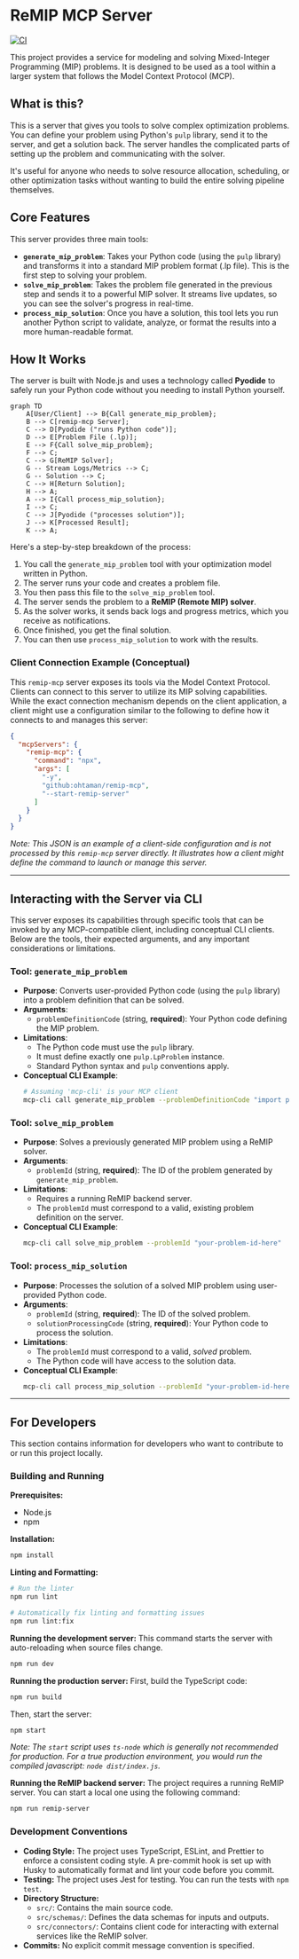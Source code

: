 # ReMIP MCP Server

[![CI](https://github.com/ohtamans/remip-mcp2/actions/workflows/ci.yml/badge.svg)](https://github.com/ohtamans/remip-mcp2/actions/workflows/ci.yml)

This project provides a service for modeling and solving Mixed-Integer Programming (MIP) problems. It is designed to be used as a tool within a larger system that follows the Model Context Protocol (MCP).

## What is this?

This is a server that gives you tools to solve complex optimization problems. You can define your problem using Python's `pulp` library, send it to the server, and get a solution back. The server handles the complicated parts of setting up the problem and communicating with the solver.

It's useful for anyone who needs to solve resource allocation, scheduling, or other optimization tasks without wanting to build the entire solving pipeline themselves.

## Core Features

This server provides three main tools:

*   **`generate_mip_problem`**: Takes your Python code (using the `pulp` library) and transforms it into a standard MIP problem format (.lp file). This is the first step to solving your problem.
*   **`solve_mip_problem`**: Takes the problem file generated in the previous step and sends it to a powerful MIP solver. It streams live updates, so you can see the solver's progress in real-time.
*   **`process_mip_solution`**: Once you have a solution, this tool lets you run another Python script to validate, analyze, or format the results into a more human-readable format.

## How It Works

The server is built with Node.js and uses a technology called **Pyodide** to safely run your Python code without you needing to install Python yourself.

```mermaid
graph TD
    A[User/Client] --> B{Call generate_mip_problem};
    B --> C[remip-mcp Server];
    C --> D[Pyodide ("runs Python code")];
    D --> E[Problem File (.lp)];
    E --> F{Call solve_mip_problem};
    F --> C;
    C --> G[ReMIP Solver];
    G -- Stream Logs/Metrics --> C;
    G -- Solution --> C;
    C --> H[Return Solution];
    H --> A;
    A --> I{Call process_mip_solution};
    I --> C;
    C --> J[Pyodide ("processes solution")];
    J --> K[Processed Result];
    K --> A;
```

Here's a step-by-step breakdown of the process:

1.  You call the `generate_mip_problem` tool with your optimization model written in Python.
2.  The server runs your code and creates a problem file.
3.  You then pass this file to the `solve_mip_problem` tool.
4.  The server sends the problem to a **ReMIP (Remote MIP) solver**.
5.  As the solver works, it sends back logs and progress metrics, which you receive as notifications.
6.  Once finished, you get the final solution.
7.  You can then use `process_mip_solution` to work with the results.

### Client Connection Example (Conceptual)

This `remip-mcp` server exposes its tools via the Model Context Protocol. Clients can connect to this server to utilize its MIP solving capabilities. While the exact connection mechanism depends on the client application, a client might use a configuration similar to the following to define how it connects to and manages this server:

```json
{
  "mcpServers": {
    "remip-mcp": {
      "command": "npx",
      "args": [
        "-y",
        "github:ohtaman/remip-mcp",
        "--start-remip-server"
      ]
    }
  }
}
```

*Note: This JSON is an example of a client-side configuration and is not processed by this `remip-mcp` server directly. It illustrates how a client might define the command to launch or manage this server.*

---

## Interacting with the Server via CLI

This server exposes its capabilities through specific tools that can be invoked by any MCP-compatible client, including conceptual CLI clients. Below are the tools, their expected arguments, and any important considerations or limitations.

### Tool: `generate_mip_problem`

*   **Purpose**: Converts user-provided Python code (using the `pulp` library) into a problem definition that can be solved.
*   **Arguments**:
    *   `problemDefinitionCode` (string, **required**): Your Python code defining the MIP problem.
*   **Limitations**:
    *   The Python code must use the `pulp` library.
    *   It must define exactly one `pulp.LpProblem` instance.
    *   Standard Python syntax and `pulp` conventions apply.
*   **Conceptual CLI Example**:
    ```bash
    # Assuming 'mcp-cli' is your MCP client
    mcp-cli call generate_mip_problem --problemDefinitionCode "import pulp; prob = pulp.LpProblem('MyProblem', pulp.LpMaximize); x = pulp.LpVariable('x'); prob += x"
    ```

### Tool: `solve_mip_problem`

*   **Purpose**: Solves a previously generated MIP problem using a ReMIP solver.
*   **Arguments**:
    *   `problemId` (string, **required**): The ID of the problem generated by `generate_mip_problem`.
*   **Limitations**:
    *   Requires a running ReMIP backend server.
    *   The `problemId` must correspond to a valid, existing problem definition on the server.
*   **Conceptual CLI Example**:
    ```bash
    mcp-cli call solve_mip_problem --problemId "your-problem-id-here"
    ```

### Tool: `process_mip_solution`

*   **Purpose**: Processes the solution of a solved MIP problem using user-provided Python code.
*   **Arguments**:
    *   `problemId` (string, **required**): The ID of the solved problem.
    *   `solutionProcessingCode` (string, **required**): Your Python code to process the solution.
*   **Limitations**:
    *   The `problemId` must correspond to a valid, *solved* problem.
    *   The Python code will have access to the solution data.
*   **Conceptual CLI Example**:
    ```bash
    mcp-cli call process_mip_solution --problemId "your-problem-id-here" --solutionProcessingCode "print('Solution processed!')"
    ```

---

## For Developers

This section contains information for developers who want to contribute to or run this project locally.

### Building and Running

**Prerequisites:**
*   Node.js
*   npm

**Installation:**
```bash
npm install
```

**Linting and Formatting:**
```bash
# Run the linter
npm run lint

# Automatically fix linting and formatting issues
npm run lint:fix
```

**Running the development server:**
This command starts the server with auto-reloading when source files change.
```bash
npm run dev
```

**Running the production server:**
First, build the TypeScript code:
```bash
npm run build
```
Then, start the server:
```bash
npm start
```
*Note: The `start` script uses `ts-node` which is generally not recommended for production. For a true production environment, you would run the compiled javascript: `node dist/index.js`.*

**Running the ReMIP backend server:**
The project requires a running ReMIP server. You can start a local one using the following command:
```bash
npm run remip-server
```



### Development Conventions

*   **Coding Style:** The project uses TypeScript, ESLint, and Prettier to enforce a consistent coding style. A pre-commit hook is set up with Husky to automatically format and lint your code before you commit.
*   **Testing:** The project uses Jest for testing. You can run the tests with `npm test`.
*   **Directory Structure:**
    *   `src/`: Contains the main source code.
    *   `src/schemas/`: Defines the data schemas for inputs and outputs.
    *   `src/connectors/`: Contains client code for interacting with external services like the ReMIP solver.
*   **Commits:** No explicit commit message convention is specified.
